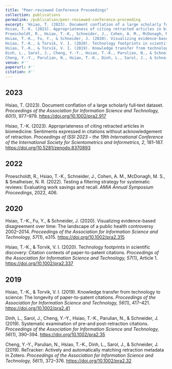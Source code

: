 ```yaml
---
title: "Peer-reviewed Conference Proceedings"
collection: publications
permalink: /publication/peer-reviewed-conference-proceeding
excerpt: 'Hsiao, T. (2023). Document conflation of a large scholarly full‐text dataset. <i>Proceedings of the Association for Information Science and Technology, 60</i>(1), 977–979. https://doi.org/10.1002/pra2.917 [[Full-text]](https://doi.org/10.1002/pra2.917)<br><br>
Hsiao, T.-K. (2023). Appropriateness of citing retracted articles in biomedicine: Sentiments expressed in citations without acknowledgement of retraction. <i>Proceedings of ISSI 2023 – the 19th International Conference of the International Society for Scientometrics and Informetrics, 2</i>, 181–187. https://doi.org/10.5281/zenodo.8370893 [[Full-text]]({{ site.url }}/files/ISSI2023_Hsiao.pdf)<br><br>
Proescholdt, R., Hsiao, T.-K., Schneider, J., Cohen, A. M., McDonagh, M. S., & Smalheiser, N. R. (2022). Testing a filtering strategy for systematic reviews: Evaluating work savings and recall. <i>AMIA Annual Symposium Proceedings</i>, 2022, 406. [[Full-text]](https://www.ncbi.nlm.nih.gov/pmc/articles/PMC9285169/)<br><br>
Hsiao, T.-K., Fu, Y., & Schneider, J. (2020). Visualizing evidence-based disagreement over time: The landscape of a public health controversy 2002–2014. <i>Proceedings of the Association for Information Science and Technology, 57</i>(1), e315. https://doi.org/10.1002/pra2.315 [[Full-text]](https://doi.org/10.1002/pra2.315)<br><br>
Hsiao, T.-K., & Torvik, V. I. (2020). Technology footprints in scientific discovery: Citation contexts of paper-to-patent citations. <i>Proceedings of the Association for Information Science and Technology, 57</i>(1), Article 1. https://doi.org/10.1002/pra2.337 [[Full-text]](https://doi.org/10.1002/pra2.337)<br><br>
Hsiao, T.-K., & Torvik, V. I. (2019). Knowledge transfer from technology to science: The longevity of paper-to-patent citations. <i>Proceedings of the Association for Information Science and Technology, 56</i>(1), 417–421. https://doi.org/10.1002/pra2.41 [[Full-text]](https://doi.org/10.1002/pra2.41)<br><br>
Dinh, L., Sarol, J., Cheng, Y.-Y., Hsiao, T.-K., Parulian, N., & Schneider, J. (2019). Systematic examination of pre-and post-retraction citations. <i>Proceedings of the Association for Information Science and Technology, 56</i>(1), 390–394. https://doi.org/10.1002/pra2.35 [[Full-text]](https://doi.org/10.1002/pra2.35)<br><br>
Cheng, Y.-Y., Parulian, N., Hsiao, T.-K., Dinh, L., Sarol, J., & Schneider, J. (2019). ReTracker: Actively and automatically matching retraction metadata in Zotero. <i>Proceedings of the Association for Information Science and Technology, 56</i>(1), 372–376. https://doi.org/10.1002/pra2.32 [[Full-text]](https://doi.org/10.1002/pra2.32)'
venue: #''
paperurl: #''
citation: #''
---
```


## 2023
Hsiao, T. (2023). Document conflation of a large scholarly full‐text dataset. <i>Proceedings of the Association for Information Science and Technology, 60</i>(1), 977–979. https://doi.org/10.1002/pra2.917

Hsiao, T.-K. (2023). Appropriateness of citing retracted articles in biomedicine: Sentiments expressed in citations without acknowledgement of retraction. <i>Proceedings of ISSI 2023 – the 19th International Conference of the International Society for Scientometrics and Informetrics, 2</i>, 181–187. https://doi.org/10.5281/zenodo.8370893

## 2022
Proescholdt, R., Hsiao, T.-K., Schneider, J., Cohen, A. M., McDonagh, M. S., & Smalheiser, N. R. (2022). Testing a filtering strategy for systematic reviews: Evaluating work savings and recall. <i>AMIA Annual Symposium Proceedings</i>, 2022, 406.

## 2020
Hsiao, T.-K., Fu, Y., & Schneider, J. (2020). Visualizing evidence-based disagreement over time: The landscape of a public health controversy 2002–2014. <i>Proceedings of the Association for Information Science and Technology, 57</i>(1), e315. https://doi.org/10.1002/pra2.315

Hsiao, T.-K., & Torvik, V. I. (2020). Technology footprints in scientific discovery: Citation contexts of paper-to-patent citations. <i>Proceedings of the Association for Information Science and Technology, 57</i>(1), Article 1. https://doi.org/10.1002/pra2.337

## 2019
Hsiao, T.-K., & Torvik, V. I. (2019). Knowledge transfer from technology to science: The longevity of paper-to-patent citations. <i>Proceedings of the Association for Information Science and Technology, 56</i>(1), 417–421. https://doi.org/10.1002/pra2.41

Dinh, L., Sarol, J., Cheng, Y.-Y., Hsiao, T.-K., Parulian, N., & Schneider, J. (2019). Systematic examination of pre-and post-retraction citations. <i>Proceedings of the Association for Information Science and Technology, 56</i>(1), 390–394. https://doi.org/10.1002/pra2.35

Cheng, Y.-Y., Parulian, N., Hsiao, T.-K., Dinh, L., Sarol, J., & Schneider, J. (2019). ReTracker: Actively and automatically matching retraction metadata in Zotero. <i>Proceedings of the Association for Information Science and Technology, 56</i>(1), 372–376. https://doi.org/10.1002/pra2.32